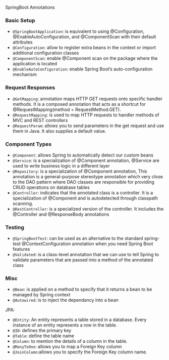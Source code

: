 SpringBoot Annotations

### Basic Setup
* `@SpringBootApplication`: is equivalent to using @Configuration, @EnableAutoConfiguration, and @ComponentScan with their default attributes
* `@Configuration`: allow to register extra beans in the context or import additional configuration classes
* `@ComponentScan`: enable @Component scan on the package where the application is located
* `@EnableAutoConfiguration`: enable Spring Boot’s auto-configuration mechanism

### Request Responses
* `@GetMapping`: annotation maps HTTP GET requests onto specific handler methods. It is a composed annotation that acts as a shortcut for @RequestMapping(method = RequestMethod.GET).
* `@RequestMapping`:  is used to map HTTP requests to handler methods of MVC and REST controllers
* `@RequestParam`: allows you to send parameters in the get request and use them in Java. It also supplies a default value.

### Component Types
* `@Component`: allows Spring to automatically detect our custom beans
* `@Service`: is a specialization of @Component annotation, @Service are used to write business logic in a different layer
* `@Repository`: is a specialization of @Component annotation, This annotation is a general-purpose stereotype annotation which very close to the DAO pattern where DAO classes are responsible for providing CRUD operations on database tables
* `@Controller`:  indicates that the annotated class is a controller. It is a specialization of @Component and is autodetected through classpath scanning.
* `@RestController`: is a specialized version of the controller. It includes the @Controller and @ResponseBody annotations

### Testing
* `@SpringBootTest`: can be used as an alternative to the standard spring-test @ContextConfiguration annotation when you need Spring Boot features
* `@Validated`: is a class-level annotation that we can use to tell Spring to validate parameters that are passed into a method of the annotated class

### Misc
* `@Bean`: is applied on a method to specify that it returns a bean to be managed by Spring context
* `@Autowired`:  is to inject the dependancy into a bean

JPA:
* `@Entity`: An entity represents a table stored in a database. Every instance of an entity represents a row in the table.
* `@ID`: defines the primary key
* `@Table`: define the table name
* `@Column`: to mention the details of a column in the table.
* `@ManyToOne`: allows you to map a Foreign Key column
* `@JoinColumn`:allows you to specify the Foreign Key column name.